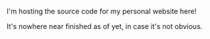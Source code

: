I'm hosting the source code for my personal website here!

It's nowhere near finished as of yet, in case it's not obvious.
